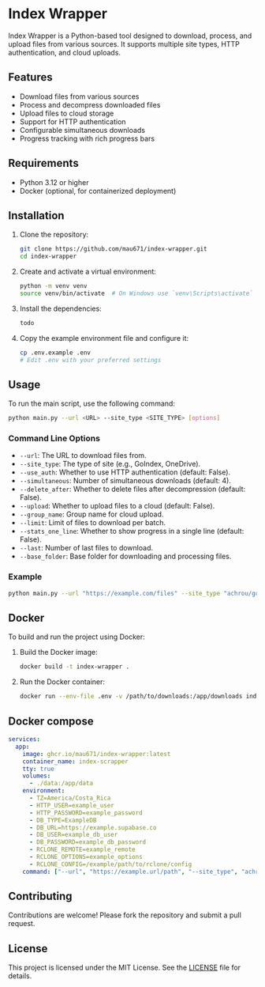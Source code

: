 # Index Wrapper

Index Wrapper is a Python-based tool designed to download, process, and upload files from various sources. It supports multiple site types, HTTP authentication, and cloud uploads.

## Features

- Download files from various sources
- Process and decompress downloaded files
- Upload files to cloud storage
- Support for HTTP authentication
- Configurable simultaneous downloads
- Progress tracking with rich progress bars

## Requirements

- Python 3.12 or higher
- Docker (optional, for containerized deployment)

## Installation

1. Clone the repository:
    ```sh
    git clone https://github.com/mau671/index-wrapper.git
    cd index-wrapper
    ```

2. Create and activate a virtual environment:
    ```sh
    python -m venv venv
    source venv/bin/activate  # On Windows use `venv\Scripts\activate`
    ```

3. Install the dependencies:
    ```sh
    todo
    ```

4. Copy the example environment file and configure it:
    ```sh
    cp .env.example .env
    # Edit .env with your preferred settings
    ```

## Usage

To run the main script, use the following command:
```sh
python main.py --url <URL> --site_type <SITE_TYPE> [options]
```

### Command Line Options

- `--url`: The URL to download files from.
- `--site_type`: The type of site (e.g., GoIndex, OneDrive).
- `--use_auth`: Whether to use HTTP authentication (default: False).
- `--simultaneous`: Number of simultaneous downloads (default: 4).
- `--delete_after`: Whether to delete files after decompression (default: False).
- `--upload`: Whether to upload files to a cloud (default: False).
- `--group_name`: Group name for cloud upload.
- `--limit`: Limit of files to download per batch.
- `--stats_one_line`: Whether to show progress in a single line (default: False).
- `--last`: Number of last files to download.
- `--base_folder`: Base folder for downloading and processing files.

### Example

```sh
python main.py --url "https://example.com/files" --site_type "achrou/goindex" --use_auth --simultaneous 5 --delete_after --upload --group_name "MyGroup" --limit 10 --stats_one_line --last 5 --base_folder "/downloads"
```

## Docker

To build and run the project using Docker:

1. Build the Docker image:
    ```sh
    docker build -t index-wrapper .
    ```

2. Run the Docker container:
    ```sh
    docker run --env-file .env -v /path/to/downloads:/app/downloads index-wrapper
    ```

## Docker compose
```yml
services:
  app:
    image: ghcr.io/mau671/index-wrapper:latest
    container_name: index-scrapper
    tty: true
    volumes:
      - ./data:/app/data
    environment:
      - TZ=America/Costa_Rica
      - HTTP_USER=example_user
      - HTTP_PASSWORD=example_password
      - DB_TYPE=ExampleDB
      - DB_URL=https://example.supabase.co
      - DB_USER=example_db_user
      - DB_PASSWORD=example_db_password
      - RCLONE_REMOTE=example_remote
      - RCLONE_OPTIONS=example_options
      - RCLONE_CONFIG=/example/path/to/rclone/config
    command: ["--url", "https://example.url/path", "--site_type", "achrou/goindex", "--simultaneous", "3", "--limit", "10", "--stats-one-line", "--use-auth", "--group-name", "ExampleGroup", "--base-folder", "/app/data", "--delete-after"]
```

## Contributing

Contributions are welcome! Please fork the repository and submit a pull request.

## License

This project is licensed under the MIT License. See the [LICENSE](./LICENSE) file for details.
